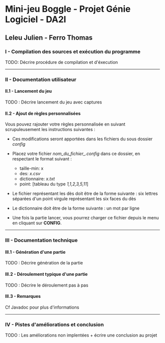 
# Mini-jeu Boggle - Projet Génie Logiciel - DA2I
## Leleu Julien - Ferro Thomas


### I - Compilation des sources et exécution du programme
TODO: Décrire procédure de compilation et d'éxecution

-----------------------------

### II - Documentation utilisateur
#### II.1 - Lancement du jeu
TODO : Décrire lancement du jeu avec captures



#### II.2 - Ajout de règles personnalisées

Vous pouvez rajouter votre règles personnalisée en suivant scrupuleusement les instructions suivantes :

- Ces modifications seront apportées dans les fichiers du sous dossier *config*
- Placez votre fichier *nom_du_fichier_.config* dans ce dossier, en respectant le format suivant :  
  - taille-min:  x
  - des: *x.csv*
  - dictionnaire: *x.txt*
  - point: [tableau du type *1,1,2,3,5,11*]
- Le fichier représentant les dès doit être de la forme suivante : six lettres séparées d'un point virgule représentant les six faces du dès
- Le dictionnaire doit être de la forme suivante : un mot par ligne


- Une fois la partie lancer, vous pourrez charger ce fichier depuis le menu en cliquant sur **CONFIG**.

-----------------------------

### III - Documentation technique
#### III.1 - Génération d'une partie
TODO : Décrire génération de la partie
#### III.2 - Déroulement typique d'une partie
TODO : Décrire le déroulement pas à pas

#### III.3 - Remarques
Cf Javadoc pour plus d'informations

----------------------------

### IV - Pistes d'améliorations et conclusion
TODO : Les améliorations non implentées + écrire une conclusion au projet
